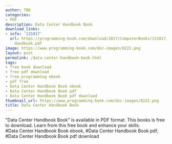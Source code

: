 ```yaml
---
author: TBD
categories:
- PDF
description: Data Center Handbook Book
download_links:
- info: '131017'
  url: https://programming-book.com/download/2017/ComputerBooks/131017/Data Center
    Handbook.pdf
image: https://www.programming-book.com/doc-images/8222.png
layout: post
permalink: /data-center-handbook-book.html
tags:
- free book download
- free pdf download
- free programming ebook
- pdf free
- Data Center Handbook Book ebook
- Data Center Handbook Book pdf
- Data Center Handbook Book pdf download
thumbnail_url: https://www.programming-book.com/doc-images/8222.png
title: Data Center Handbook Book
---
```


 
<div class="item-desc text-justify">
  "Data Center Handbook Book" is available in PDF format. This books is free to download. Learn from this free book and enhance your skills.
  <br>
  #Data Center Handbook Book ebook, #Data Center Handbook Book pdf, #Data Center Handbook Book pdf download
</div>